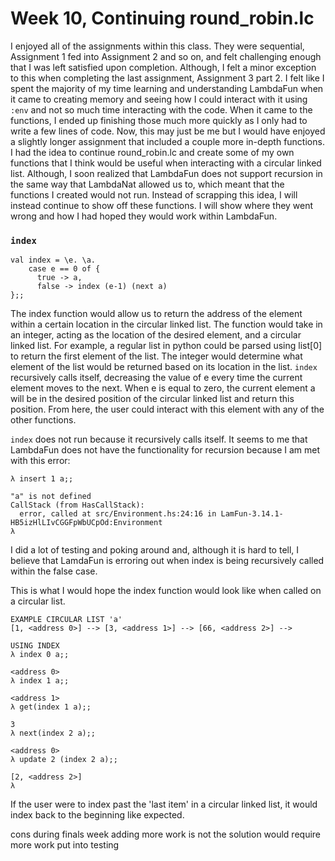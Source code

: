 # Week 10, Continuing round_robin.lc

I enjoyed all of the assignments within this class. They were sequential, Assignment 1 fed into Assignment 2 and so on, and felt challenging enough that I was left satisfied upon completion. Although, I felt a minor exception to this when completing the last assignment, Assignment 3 part 2. I felt like I spent the majority of my time learning and understanding LambdaFun when it came to creating memory and seeing how I could interact with it using `:env` and not so much time interacting with the code. When it came to the functions, I ended up finishing those much more quickly as I only had to write a few lines of code. Now, this may just be me but I would have enjoyed a slightly longer assignment that included a couple more in-depth functions. I had the idea to continue round_robin.lc and create some of my own functions that I think would be useful when interacting with a circular linked list. Although, I soon realized that LambdaFun does not support recursion in the same way that LambdaNat allowed us to, which meant that the functions I created would not run. Instead of scrapping this idea, I will instead continue to show off these functions. I will show where they went wrong and how I had hoped they would work within LambdaFun.

### `index`

    val index = \e. \a.
        case e == 0 of {
          true -> a,
          false -> index (e-1) (next a)
    };;

The index function would allow us to return the address of the element within a certain location in the circular linked list. The function would take in an integer, acting as the location of the desired element, and a circular linked list. For example, a regular list in python could be parsed using list[0] to return the first element of the list. The integer would determine what element of the list would be returned based on its location in the list. `index` recursively calls itself, decreasing the value of e every time the current element moves to the next. When e is equal to zero, the current element a will be in the desired position of the circular linked list and return this position. From here, the user could interact with this element with any of the other functions. 



`index` does not run because it recursively calls itself. It seems to me that LambdaFun does not have the functionality for recursion because I am met with this error:

    λ insert 1 a;;

    "a" is not defined
    CallStack (from HasCallStack):
      error, called at src/Environment.hs:24:16 in LamFun-3.14.1-HB5izHlLIvCGGFpWbUCpOd:Environment
    λ
    
I did a lot of testing and poking around and, although it is hard to tell, I believe that LamdaFun is erroring out when index is being recursively called within the false case.



This is what I would hope the index function would look like when called on a circular list.

    EXAMPLE CIRCULAR LIST 'a'
    [1, <address 0>] --> [3, <address 1>] --> [66, <address 2>] -->

    USING INDEX
    λ index 0 a;;
    
    <address 0>
    λ index 1 a;;
    
    <address 1>
    λ get(index 1 a);;
    
    3
    λ next(index 2 a);;
    
    <address 0>
    λ update 2 (index 2 a);;
    
    [2, <address 2>]
    λ

If the user were to index past the 'last item' in a circular linked list, it would index back to the beginning like expected.


cons
during finals week adding more work is not the solution
would require more work put into testing
